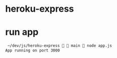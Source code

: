 # heroku-express

# run app

```bash
 ~/dev/js/heroku-express   main  node app.js
App running on port 3000
```